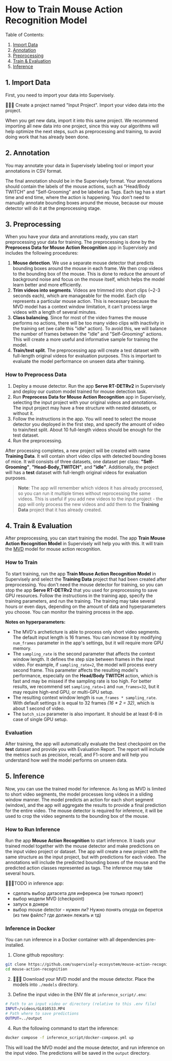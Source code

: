 # How to Train Mouse Action Recognition Model

Table of Contents:
1. [Import Data](#1-import-data)
2. [Annotation](#2-annotation)
3. [Preprocessing](#3-preprocessing)
4. [Train & Evaluation](#4-train--evaluation)
5. [Inference](#5-inference)

## 1. Import Data

First, you need to import your data into Supervisely.

🔴🔴🔴
Create a project named "Input Project". Import your video data into the project.

When you get new data, import it into this same project. We recommend importing all new data into one project, since this way our algorithms will help optimize the next steps, such as preprocessing and training, to avoid doing work that has already been done.


## 2. Annotation

You may annotate your data in Supervisely labeling tool or import your annotations in CSV format.

The final annotation should be in the Supervisely format. Your annotations should contain the labels of the mouse actions, such as "Head/Body TWITCH" and "Self-Grooming" and be labeled as Tags. Each tag has a start time and end time, where the action is happening. You don't need to manually annotate bounding boxes around the mouse, because our mouse detector will do it at the preprocessing stage.

## 3. Preprocessing

When you have your data and annotations ready, you can start preprocessing your data for training. The preprocessing is done by the **Preprocess Data for Mouse Action Recognition** app in Supervisely and includes the following procedures:

1. **Mouse detection**. We use a separate mouse detector that predicts bounding boxes around the mouse in each frame. We then crop videos to the bounding box of the mouse. This is done to reduce the amount of background noise and focus on the mouse itself, which helps the model learn better and more efficiently.
2. **Trim videos into segments**. Videos are trimmed into short clips (~2-3 seconds each), which are manageable for the model. Each clip represents a particular mouse action. This is necessary because the MVD model has a context window limitation, it can't process large videos with a length of several minutes.
3. **Class balancing**. Since for most of the video frames the mouse performs no actions, there will be too many video clips with inactivity in the training set (we calle this "idle" action). To avoid this, we will balance the number of frames between the "idle" and "Self-Grooming" actions. This will create a more useful and informative sample for training the model.
4. **Train/test split**. The preprocessing app will create a test dataset with full-length original videos for evaluation purposes. This is important to evaluate the model performance on unseen data after training.

### How to Preprocess Data

1. Deploy a mouse detector. Run the app **Serve RT-DETRv2** in Supervisely and deploy our custom model trained for mouse detection task.
2. Run **Preprocess Data for Mouse Action Recognition** app in Supervisely, selecting the input project with your original videos and annotations. The input project may have a free structure with nested datasets, or without it.
3. Follow the instructions in the app. You will need to select the mouse detector you deployed in the first step, and specify the amount of video to train/test split. About 10 full-length videos should be enough for the test dataset.
4. Run the preprocessing.

After processing completes, a new project will be created with name **Training Data**. It will contain short video clips with detected bounding boxes of mice. It will consists of three datasets, one dataset per class: **"Self-Grooming"**, **"Head-Body_TWITCH"**, and **"idle"**. Additionally, the project will has a **test** dataset with full-length original videos for evaluation purposes.

> **Note**: The app will remember which videos it has already processed, so you can run it multiple times without reprocessing the same videos. This is useful if you add new videos to the input project - the app will only process the new videos and add them to the **Training Data** project that it has already created.


## 4. Train & Evaluation

After preprocessing, you can start training the model. The app **Train Mouse Action Recognition Model** in Supervisely will help you with this. It will train the [MVD](https://github.com/ruiwang2021/mvd) model for mouse action recognition.

### How to Train

To start training, run the app **Train Mouse Action Recognition Model** in Supervisely and select the **Training Data** project that had been created after preprocessing. You don't need the mouse detector for training, so you can stop the app **Serve RT-DETRv2** that you used for preprocessing to save GPU resources. Follow the instructions in the training app, specify the training parameters, and run the training. The training may take several hours or even days, depending on the amount of data and hyperparameters you choose. You can monitor the training process in the app.

**Notes on hyperparameters:**

- The MVD's archeticture is able to process only short video segments. The default input length is 16 frames. You can increase it by modifying `num_frames` parameter in the app's settings, but it will require more GPU memory.
- The `sampling_rate` is the second parameter that affects the context window length. It defines the step size between frames in the input video. For example, if `sampling_rate=2`, the model will process every second frame. This parameter affects the resulting model's performance, especially on the **Head/Body TWITCH** action, which is fast and may be missed if the sampling rate is too high. For better results, we recommend set `sampling_rate=1` and `num_frames=32`, but it may require high-end GPU, or multi-GPU setup.
- The resulting context window length is `num_frames * sampling_rate`. With default settings it is equal to 32 frames *(16 * 2 = 32)*, which is about 1 second of video.
- The `batch_size` parameter is also important. It should be at least 6-8 in case of single GPU setup.


### Evaluation

After training, the app will automatically evaluate the best checkpoint on the **test** dataset and provide you with Evaluation Report. The report will include the metrics such as precision, recall, and F1-score and will help you understand how well the model performs on unseen data.

## 5. Inference

Now, you can use the trained model for inference. As long as MVD is limited to short video segments, the model processes long videos in a sliding window manner. The model predicts an action for each short segment (window), and the app will aggregate the results to provide a final prediction for the entire video. The mouse detector is required for inference, it will be used to crop the video segments to the bounding box of the mouse.

### How to Run Inference

Run the app **Mouse Action Recognition** to start inference. It loads your trained model together with the mouse detector and make predictions on the input video project or dataset. The app will create a new project with the same structure as the input project, but with predictions for each video. The annotations will include the predicted bounding boxes of the mouse and the predicted action classes represented as tags. The inference may take several hours.

🔴🔴🔴TODO in inference app:
- сделать выбор датасета для инференса (не только проект)
- выбор модели MVD (checkpoint)
- запуск в докере
- выбор mouse detector - нужен ли? Нужно понять откуда он берется (из тим файлс? где должен лежать и тд)

### Inference in Docker

You can run inference in a Docker container with all dependencies pre-installed.

1. Clone github repository:

```bash
git clone https://github.com/supervisely-ecosystem/mouse-action-recognition
cd mouse-action-recognition
```

2. 🔴🔴🔴 Download your MVD model and the mouse detector. Place the models into `./models` directory.

3. Define the input video in the ENV file at `inference_script/.env`:

```bash
# Path to an input video or directory (relative to this .env file)
INPUT=/videos/GL010533.MP4
# Path where to save predictions
OUTPUT=../output
```

4. Run the following command to start the inference:

```bash
docker compose -f inference_script/docker-compose.yml up
```

This will load the MVD model and the mouse detector, and run inference on the input video. The predictions will be saved in the `output` directory.
